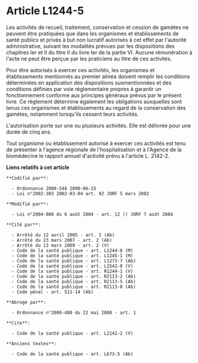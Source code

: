 # Article L1244-5

Les activités de recueil, traitement, conservation et cession de gamètes ne peuvent être pratiquées que dans les organismes
et établissements de santé publics et privés à but non lucratif autorisés à cet effet par l'autorité administrative, suivant
les modalités prévues par les dispositions des chapitres Ier et II du titre II du livre Ier de la partie VI. Aucune
rémunération à l'acte ne peut être perçue par les praticiens au titre de ces activités. 

Pour être autorisés à exercer ces activités, les organismes et établissements mentionnés au premier alinéa doivent remplir
les conditions déterminées en application des dispositions susmentionnées et des conditions définies par voie réglementaire
propres à garantir un fonctionnement conforme aux principes généraux prévus par le présent livre. Ce règlement détermine
également les obligations auxquelles sont tenus ces organismes et établissements au regard de la conservation des gamètes,
notamment lorsqu'ils cessent leurs activités.

L'autorisation porte sur une ou plusieurs activités. Elle est délivrée pour une durée de cinq ans. 

Tout organisme ou établissement autorisé à exercer ces activités est tenu de présenter à l'agence régionale de
l'hospitalisation et à l'Agence de la biomédecine le rapport annuel d'activité prévu à l'article L. 2142-2.

**Liens relatifs à cet article**

	**Codifié par**:

	  - Ordonnance 2000-548 2000-06-15
	  - Loi n°2002-303 2002-03-04 art. 92 JORF 5 mars 2002

	**Modifié par**:

	  - Loi n°2004-800 du 6 août 2004 - art. 12 () JORF 7 août 2004

	**Cité par**:

	  - Arrêté du 12 avril 2005 - art. 2 (Ab)
	  - Arrêté du 23 mars 2007 - art. 2 (Ab)
	  - Arrêté du 13 mars 2009 - art. 2 (V)
	  - Code de la santé publique - art. L1244-6 (M)
	  - Code de la santé publique - art. L1245-1 (M)
	  - Code de la santé publique - art. L1273-7 (Ab)
	  - Code de la santé publique - art. L1542-8 (V)
	  - Code de la santé publique - art. R1244-1 (V)
	  - Code de la santé publique - art. R2113-2 (Ab)
	  - Code de la santé publique - art. R2113-5 (Ab)
	  - Code de la santé publique - art. R2113-8 (Ab)
	  - Code pénal - art. 511-14 (Ab)

	**Abrogé par**:

	  - Ordonnance n°2008-480 du 22 mai 2008 - art. 1

	**Cite**:

	  - Code de la santé publique - art. L2142-2 (V)

	**Anciens textes**:

	  - Code de la santé publique - art. L673-5 (Ab)
